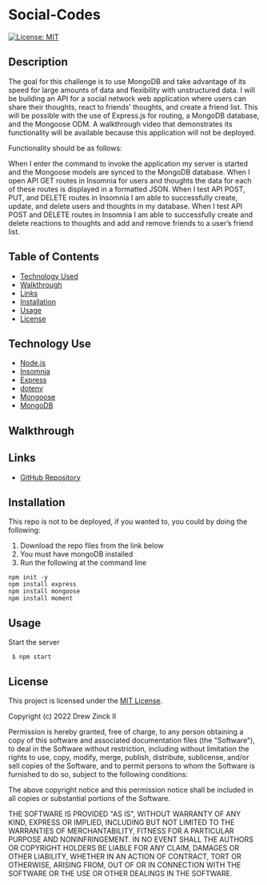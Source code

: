 # Social-Codes

[![License: MIT](https://img.shields.io/badge/License-MIT-yellow.svg)](https://opensource.org/licenses/MIT)


## Description

The goal for this challenge is to use MongoDB and take advantage of its speed for large amounts of data and flexibility with unstructured data. I will be building an API for a social network web application where users can share their thoughts, react to friends’ thoughts, and create a friend list. This will be possible with the use of Express.js for routing, a MongoDB database, and the Mongoose ODM. A walkthrough video that demonstrates its functionality will be available because this application will not be deployed. 

Functionality should be as follows:

When I enter the command to invoke the application my server is started and the Mongoose models are synced to the MongoDB database. When I open API GET routes in Insomnia for users and thoughts the data for each of these routes is displayed in a formatted JSON. When I test API POST, PUT, and DELETE routes in Insomnia I am able to successfully create, update, and delete users and thoughts in my database. When I test API POST and DELETE routes in Insomnia I am able to successfully create and delete reactions to thoughts and add and remove friends to a user’s friend list.


## Table of Contents

- [Technology Used](#technology-used)
- [Walkthrough](#walkthrough)
- [Links](#links)
- [Installation](#installation)
- [Usage](#usage)
- [License](#license)


## Technology Use

- [Node.js](https://nodejs.org/en/)
- [Insomnia](https://docs.insomnia.rest/)
- [Express](https://www.npmjs.com/package/express)
- [dotenv](https://www.npmjs.com/package/dotenv)
- [Mongoose](https://www.npmjs.com/package/mongoose)
- [MongoDB](https://www.mongodb.com/docs/drivers/node/current/)

## Walkthrough


## Links

- [GitHub Repository](https://github.com/dlzinck/Social-Codes)

## Installation

This repo is not to be deployed, if you wanted to, you could by doing the following:  
1. Download the repo files from the link below
2. You must have mongoDB installed
3. Run the following at the command line
```
npm init -y
npm install express
npm install mongoose
npm install moment
```


## Usage

Start the server
```
 $ npm start
```


## License

This project is licensed under the [MIT License](https://choosealicense.com/licenses/mit).

Copyright (c) 2022 Drew Zinck II

Permission is hereby granted, free of charge, to any person obtaining a copy of this software and associated documentation files (the "Software"), to deal in the Software without restriction, including without limitation the rights to use, copy, modify, merge, publish, distribute, sublicense, and/or sell copies of the Software, and to permit persons to whom the Software is furnished to do so, subject to the following conditions:

The above copyright notice and this permission notice shall be included in all copies or substantial portions of the Software.

THE SOFTWARE IS PROVIDED "AS IS", WITHOUT WARRANTY OF ANY KIND, EXPRESS OR IMPLIED, INCLUDING BUT NOT LIMITED TO THE WARRANTIES OF MERCHANTABILITY, FITNESS FOR A PARTICULAR PURPOSE AND NONINFRINGEMENT. IN NO EVENT SHALL THE AUTHORS OR COPYRIGHT HOLDERS BE LIABLE FOR ANY CLAIM, DAMAGES OR OTHER LIABILITY, WHETHER IN AN ACTION OF CONTRACT, TORT OR OTHERWISE, ARISING FROM, OUT OF OR IN CONNECTION WITH THE SOFTWARE OR THE USE OR OTHER DEALINGS IN THE
SOFTWARE.